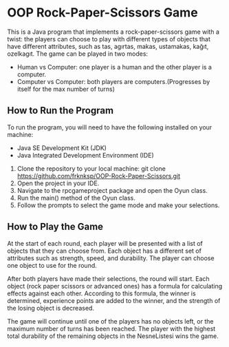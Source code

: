 
# OOP Rock-Paper-Scissors Game
This is a Java program that implements a rock-paper-scissors game with a twist: the players can choose to play with different types of objects that have different attributes, such as tas, agırtas,  makas, ustamakas, kağıt, ozelkagıt. The game can be played in two modes:
- Human vs Computer: one player is a human and the other player is a computer.
- Computer vs Computer: both players are computers.(Progresses by itself for the max number of turns)

## How to Run the Program
To run the program, you will need to have the following installed on your machine:
- Java SE Development Kit (JDK)
- Java Integrated Development Environment (IDE)

1. Clone the repository to your local machine: git clone https://github.com/frknksp/OOP-Rock-Paper-Scissors.git
2. Open the project in your IDE.
3. Navigate to the rpcgameproject package and open the Oyun class.
4. Run the main() method of the Oyun class.
5. Follow the prompts to select the game mode and make your selections.

## How to Play the Game
At the start of each round, each player will be presented with a list of objects that they can choose from. Each object has a different set of attributes such as strength, speed, and durability. The player can choose one object to use for the round.

After both players have made their selections, the round will start. Each object (rock paper scissors or advanced ones) has a formula for calculating effects against each other. According to this formula, the winner is determined, experience points are added to the winner, and the strength of the losing object is decreased.

The game will continue until one of the players has no objects left, or the maximum number of turns has been reached. The player with the highest total durability of the remaining objects in the NesneListesi wins the game.



